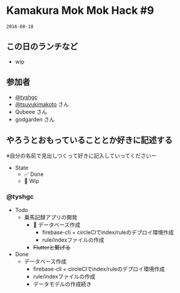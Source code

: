 # Kamakura Mok Mok Hack #9

`2016-08-18`

## この日のランチなど
- wip

## 参加者

- [@tyshgc](http://twitter.com/tyshgc)
- [@tsuyukimakoto](https://twitter.com/everes) さん
- Qubeee さん
- godgarden さん

## やろうとおもっていることとか好きに記述する
※自分の名前で見出しつくって好きに記入していってくださいー

- State
  - ✅ Done
  - 🚧 Wip

### @tyshgc

- Todo
  - 乗馬記録アプリの開発
    - 🚧 データベース作成
      - firebase-cli + circleCIでindex/ruleのデプロイ環境作成
      - rule/indexファイルの作成
    - ~~Flutterと繋げる~~
- Done
  - データベース作成
    - firebase-cli + circleCIでindex/ruleのデプロイ環境作成
    - rule/indexファイルの作成
    - データモデルの作成続き
